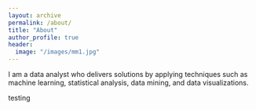 ```yaml
---
layout: archive
permalink: /about/
title: "About"
author_profile: true
header: 
  image: "/images/mm1.jpg"
---
```

I am a data analyst who delivers solutions by applying techniques such as machine learning, statistical analysis, data mining, and data visualizations. 

testing